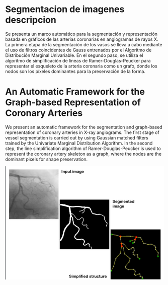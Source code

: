 # Segmentacion de imagenes descripcion

Se presenta un marco automático para la segmentación y representación basada en gráficos de las arterias coronarias en angiogramas de rayos X. La primera etapa de la segmentación de los vasos se lleva a cabo mediante el uso de filtros coincidentes de Gauss entrenados por el Algoritmo de Distribución Marginal Univariable. En el segundo paso, se utiliza el algoritmo de simplificación de líneas de Ramer-Douglas-Peucker para representar el esqueleto de la arteria coronaria como un grafo, donde los nodos son los píxeles dominantes para la preservación de la forma.



# An Automatic Framework for the Graph-based Representation of Coronary Arteries
We present an automatic framework for
the segmentation and graph-based representation
of coronary arteries in X-ray angiograms.
The first stage of vessel segmentation is carried
out by using Gaussian matched filters trained by
the Univariate Marginal Distribution Algorithm.
In the second step, the line simplification algorithm
of Ramer-Douglas-Peucker is used to represent
the coronary artery skeleton as a graph, where the
nodes are the dominant pixels for shape
preservation.

<img src="https://github.com/ErikFantomex/Segmentacion_Angiogramas/blob/main/filtro.png" alt="banner"/>
